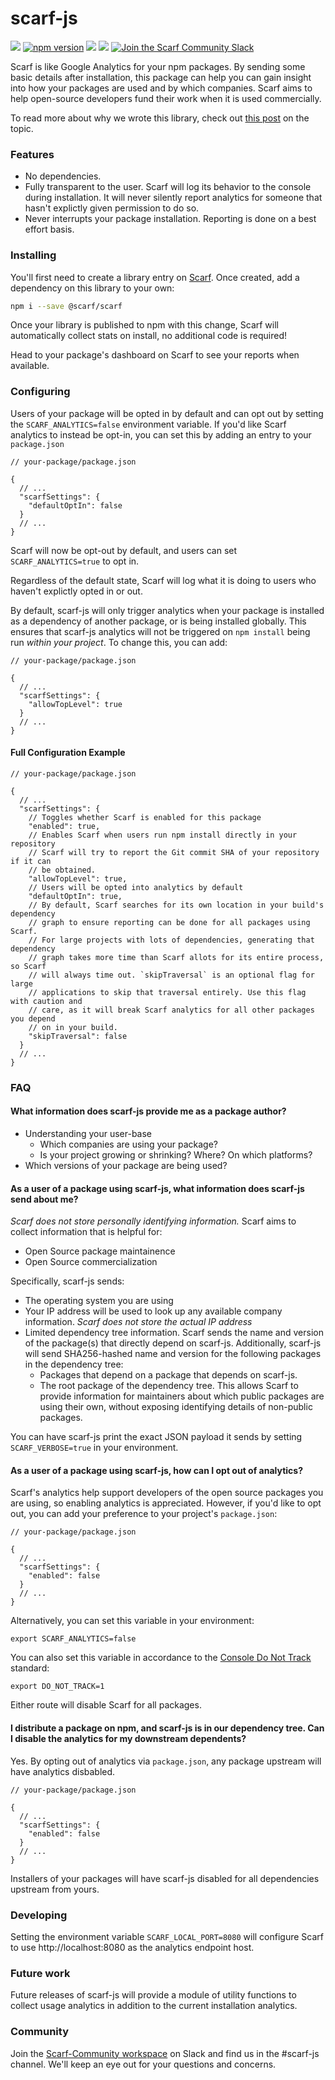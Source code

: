 # scarf-js

![](https://github.com/scarf-sh/scarf-js/workflows/CI/badge.svg)
[![npm version](https://badge.fury.io/js/%40scarf%2Fscarf.svg)](https://badge.fury.io/js/%40scarf%2Fscarf)
<a href="https://www.npmjs.com/package/@scarf/scarf">![](https://img.shields.io/npm/dw/@scarf/scarf)</a>
<img referrerpolicy="no-referrer-when-downgrade" src="https://static.scarf.sh/a.png?x-pxid=fc72d03c-c3a2-4736-b243-10eeff839778" />
<a href="https://tinyurl.com/scarf-community-slack"><img src="https://img.shields.io/badge/Scarf%20Community%20-Slack-blue" alt="Join the Scarf Community Slack" />
  </a>

Scarf is like Google Analytics for your npm packages. By sending some basic
details after installation, this package can help you can gain insight into how
your packages are used and by which companies. Scarf aims to help open-source developers 
fund their work when it is used commercially.

To read more about why we wrote this library, check out [this post](https://github.com/scarf-sh/scarf-js/blob/master/WHY.org) on the topic.

### Features

- No dependencies.
- Fully transparent to the user. Scarf will log its behavior to the console
  during installation. It will never silently report analytics for someone that
  hasn't explictly given permission to do so.
- Never interrupts your package installation. Reporting is done on a best effort basis.

### Installing

You'll first need to create a library entry on [Scarf](https://scarf.sh). Once
created, add a dependency on this library to your own:

```bash
npm i --save @scarf/scarf
```

Once your library is published to npm with this change, Scarf will automatically
collect stats on install, no additional code is required!

Head to your package's dashboard on Scarf to see your reports when available.

### Configuring

Users of your package will be opted in by default and can opt out by setting the
`SCARF_ANALYTICS=false` environment variable. If you'd like Scarf analytics to
instead be opt-in, you can set this by adding an entry to your `package.json`


```json5
// your-package/package.json

{
  // ...
  "scarfSettings": {
    "defaultOptIn": false
  }
  // ...
}
```

Scarf will now be opt-out by default, and users can set `SCARF_ANALYTICS=true`
to opt in.

Regardless of the default state, Scarf will log what it is doing to users who
haven't explictly opted in or out.

By default, scarf-js will only trigger analytics when your package is installed as a dependency of another package, or is being installed globally. This ensures that scarf-js analytics will not be triggered on `npm install` being run _within your project_. To change this, you can add:

```json5
// your-package/package.json

{
  // ...
  "scarfSettings": {
    "allowTopLevel": true
  }
  // ...
}
```


#### Full Configuration Example

```json5
// your-package/package.json

{
  // ...
  "scarfSettings": {
    // Toggles whether Scarf is enabled for this package
    "enabled": true,
    // Enables Scarf when users run npm install directly in your repository
    // Scarf will try to report the Git commit SHA of your repository if it can
    // be obtained.
    "allowTopLevel": true,
    // Users will be opted into analytics by default
    "defaultOptIn": true,
    // By default, Scarf searches for its own location in your build's dependency
    // graph to ensure reporting can be done for all packages using Scarf.
    // For large projects with lots of dependencies, generating that dependency
    // graph takes more time than Scarf allots for its entire process, so Scarf
    // will always time out. `skipTraversal` is an optional flag for large
    // applications to skip that traversal entirely. Use this flag with caution and
    // care, as it will break Scarf analytics for all other packages you depend
    // on in your build.
    "skipTraversal": false
  }
  // ...
}
```

### FAQ

#### What information does scarf-js provide me as a package author?

- Understanding your user-base
  - Which companies are using your package?
  - Is your project growing or shrinking? Where? On which platforms?
- Which versions of your package are being used?

#### As a user of a package using scarf-js, what information does scarf-js send about me?

*Scarf does not store personally identifying information.* Scarf aims to collect information that is helpful for:
- Open Source package maintainence
- Open Source commercialization

Specifically, scarf-js sends:

- The operating system you are using
- Your IP address will be used to look up any available company information. _Scarf does not store the actual IP address_
- Limited dependency tree information. Scarf sends the name and version of the package(s) that directly depend on scarf-js. Additionally, scarf-js will send SHA256-hashed name and version for the following packages in the dependency tree:
  - Packages that depend on a package that depends on scarf-js.
  - The root package of the dependency tree.
This allows Scarf to provide information for maintainers about which public packages are using their own, without exposing identifying details of non-public packages.

You can have scarf-js print the exact JSON payload it sends by setting `SCARF_VERBOSE=true` in your environment.

#### As a user of a package using scarf-js, how can I opt out of analytics?

Scarf's analytics help support developers of the open source packages you are
using, so enabling analytics is appreciated. However, if you'd like to opt out,
you can add your preference to your project's `package.json`:


```json5
// your-package/package.json

{
  // ...
  "scarfSettings": {
    "enabled": false
  }
  // ...
}
```

Alternatively, you can set this variable in your environment:

```shell
export SCARF_ANALYTICS=false
```

You can also set this variable in accordance to the [Console Do Not Track](https://consoledonottrack.com/) standard: 
```shell
export DO_NOT_TRACK=1
```

Either route will disable Scarf for all packages.

#### I distribute a package on npm, and scarf-js is in our dependency tree. Can I disable the analytics for my downstream dependents?

Yes. By opting out of analytics via `package.json`, any package upstream will have analytics disbabled.

```json5
// your-package/package.json

{
  // ...
  "scarfSettings": {
    "enabled": false
  }
  // ...
}
```

Installers of your packages will have scarf-js disabled for all dependencies upstream from yours.


### Developing

Setting the environment variable `SCARF_LOCAL_PORT=8080` will configure Scarf to
use http://localhost:8080 as the analytics endpoint host.

### Future work

Future releases of scarf-js will provide a module of utility functions to
collect usage analytics in addition to the current installation analytics.

### Community

Join the [Scarf-Community workspace](https://tinyurl.com/scarf-community-slack) on Slack and find us in the #scarf-js channel. We'll keep an eye out for your questions and concerns. 

